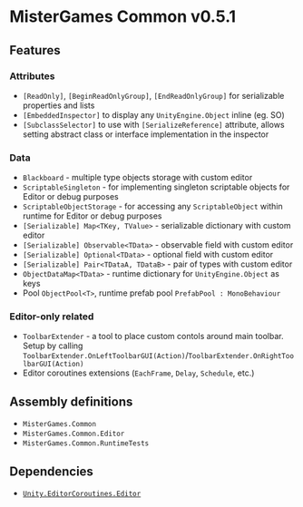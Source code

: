 # MisterGames Common v0.5.1

## Features

### Attributes
- `[ReadOnly]`, `[BeginReadOnlyGroup]`, `[EndReadOnlyGroup]` for serializable properties and lists
- `[EmbeddedInspector]` to display any `UnityEngine.Object` inline (eg. SO)
- `[SubclassSelector]` to use with `[SerializeReference]` attribute, allows setting abstract class or interface implementation in the inspector

### Data
- `Blackboard` - multiple type objects storage with custom editor
- `ScriptableSingleton` - for implementing singleton scriptable objects for Editor or debug purposes 
- `ScriptableObjectStorage` - for accessing any `ScriptableObject` within runtime for Editor or debug purposes
- `[Serializable] Map<TKey, TValue>` - serializable dictionary with custom editor
- `[Serializable] Observable<TData>` - observable field with custom editor
- `[Serializable] Optional<TData>` - optional field with custom editor 
- `[Serializable] Pair<TDataA, TDataB>` - pair of types with custom editor
- `ObjectDataMap<TData>` - runtime dictionary for `UnityEngine.Object` as keys
- Pool `ObjectPool<T>`, runtime prefab pool `PrefabPool : MonoBehaviour`

### Editor-only related
- `ToolbarExtender` - a tool to place custom contols around main toolbar. Setup by calling `ToolbarExtender.OnLeftToolbarGUI(Action)`/`ToolbarExtender.OnRightToolbarGUI(Action)`
- Editor coroutines extensions (`EachFrame`, `Delay`, `Schedule`, etc.)

## Assembly definitions
- `MisterGames.Common`
- `MisterGames.Common.Editor`
- `MisterGames.Common.RuntimeTests`

## Dependencies
- [`Unity.EditorCoroutines.Editor`](https://docs.unity3d.com/Manual/com.unity.editorcoroutines.html)
